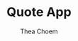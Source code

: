 ---
layout: post
title: Quote App
permalink: /portfolios/quote-app/
categories: portfolio
author: Thea Choem
comments: true
cover:
ss1: assets/portfolios/quote-app/home.png
ss2: assets/portfolios/quote-app/login.png
bg-color: 4C4C39
start_date: 2021-03-23
tags:
- Flutter
---